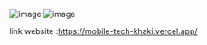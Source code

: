 ![image](https://github.com/Vominhcanh/Mobile-Tech/assets/91335820/0f4e2e86-02f5-473a-ab3a-b43c3f5ddd4e)
![image](https://github.com/Vominhcanh/Mobile-Tech/assets/91335820/ab1b7298-4ec2-4714-aba9-9f3c5cd5d22b)



link website :https://mobile-tech-khaki.vercel.app/
